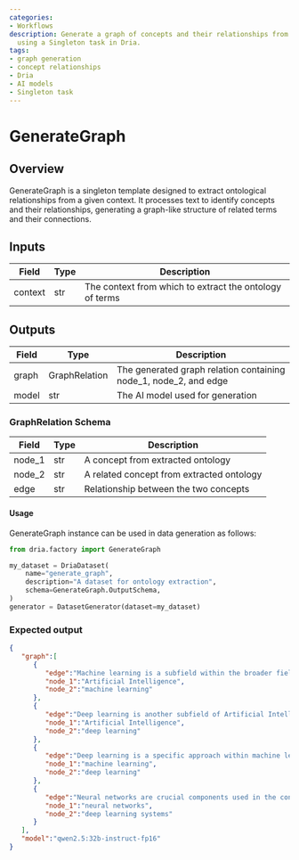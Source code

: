 ```yaml
---
categories:
- Workflows
description: Generate a graph of concepts and their relationships from specified context
  using a Singleton task in Dria.
tags:
- graph generation
- concept relationships
- Dria
- AI models
- Singleton task
---
```


# GenerateGraph

## Overview
GenerateGraph is a singleton template designed to extract ontological relationships from a given context. It processes text to identify concepts and their relationships, generating a graph-like structure of related terms and their connections.

## Inputs
| Field | Type | Description |
|-------|------|-------------|
| context | str | The context from which to extract the ontology of terms |

## Outputs
| Field | Type | Description |
|-------|------|-------------|
| graph | GraphRelation | The generated graph relation containing node_1, node_2, and edge |
| model | str | The AI model used for generation |

### GraphRelation Schema
| Field | Type | Description |
|-------|------|-------------|
| node_1 | str | A concept from extracted ontology |
| node_2 | str | A related concept from extracted ontology |
| edge | str | Relationship between the two concepts |

#### Usage

GenerateGraph instance can be used in data generation as follows:

```python
from dria.factory import GenerateGraph

my_dataset = DriaDataset(
    name="generate_graph",
    description="A dataset for ontology extraction",
    schema=GenerateGraph.OutputSchema,
)
generator = DatasetGenerator(dataset=my_dataset)
```

### Expected output

```json
{
   "graph":[
      {
         "edge":"Machine learning is a subfield within the broader field of Artificial Intelligence.",
         "node_1":"Artificial Intelligence",
         "node_2":"machine learning"
      },
      {
         "edge":"Deep learning is another subfield of Artificial Intelligence that focuses on deep neural networks.",
         "node_1":"Artificial Intelligence",
         "node_2":"deep learning"
      },
      {
         "edge":"Deep learning is a specific approach within machine learning that uses deep neural networks to model complex patterns in data.",
         "node_1":"machine learning",
         "node_2":"deep learning"
      },
      {
         "edge":"Neural networks are crucial components used in the construction of deep learning systems.",
         "node_1":"neural networks",
         "node_2":"deep learning systems"
      }
   ],
   "model":"qwen2.5:32b-instruct-fp16"
}
```